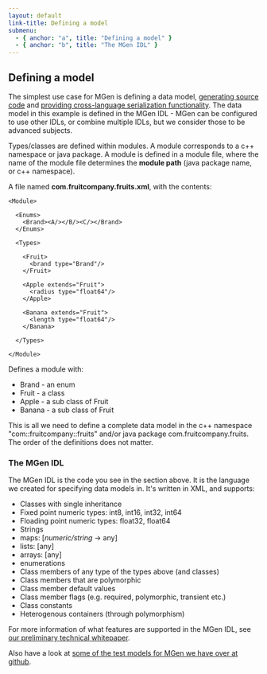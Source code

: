 ```yaml
---
layout: default
link-title: Defining a model
submenu:
  - { anchor: "a", title: "Defining a model" }
  - { anchor: "b", title: "The MGen IDL" }
---
```


## Defining a model <a name="a">&nbsp;</a>

The simplest use case for MGen is defining a data model, [generating source code](index_c_Generating_code.html) and [providing cross-language serialization functionality](index_c_using_gen_code.html). The data model in this example is defined in the MGen IDL - MGen can be configured to use other IDLs, or combine multiple IDLs, but we consider those to be advanced subjects.

Types/classes are defined within modules. A module corresponds to a c++ namespace or java package. A module is defined in a module file, where the name of the module file determines the **module path** (java package name, or c++ namespace).

A file named **com.fruitcompany.fruits.xml**, with the contents:

    <Module>

      <Enums>
        <Brand><A/></B/><C/></Brand>
      </Enums>

      <Types>

        <Fruit>
          <brand type="Brand"/>
        </Fruit>

        <Apple extends="Fruit">
          <radius type="float64"/>
        </Apple>

        <Banana extends="Fruit">
          <length type="float64"/>
        </Banana>

      </Types>

    </Module>

Defines a module with:

 * Brand - an enum
 * Fruit - a class
 * Apple - a sub class of Fruit
 * Banana - a sub class of Fruit

This is all we need to define a complete data model in the c++ namespace "com::fruitcompany::fruits" and/or java package com.fruitcompany.fruits. The order of the definitions does not matter.


### The MGen IDL <a name="b">&nbsp;</a>

The MGen IDL is the code you see in the section above. It is the language we created for specifying data models in. It's written in XML, and supports:

 * Classes with single inheritance
 * Fixed point numeric types: int8, int16, int32, int64
 * Floading point numeric types: float32, float64
 * Strings
 * maps: [*numeric/string* -> any]
 * lists: [any]
 * arrays: [any]
 * enumerations
 * Class members of any type of the types above (and classes)
 * Class members that are polymorphic
 * Class member default values
 * Class member flags (e.g. required, polymorphic, transient etc.)
 * Class constants
 * Heterogenous containers (through polymorphism)

For more information of what features are supported in the MGen IDL, see [our preliminary technical whitepaper](http://culvertsoft.se/docs/WhitePaper.pdf).

Also have a look at [some of the test models for MGen we have over at github](https://github.com/culvertsoft/mgen/tree/master/mgen-compiler/src/test/resources).


